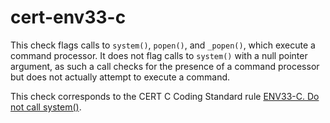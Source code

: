 # cert-env33-c

This check flags calls to `system()`, `popen()`, and `_popen()`, which
execute a command processor. It does not flag calls to `system()` with a
null pointer argument, as such a call checks for the presence of a
command processor but does not actually attempt to execute a command.

This check corresponds to the CERT C Coding Standard rule [ENV33-C. Do
not call
system()](<https://www.securecoding.cert.org/confluence/display/c/ENV33-C.+Do+not+call+system()>).
